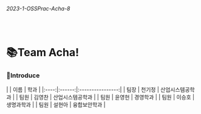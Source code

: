 <h6>2023-1-OSSPrac-Acha-8</h6>
<br>
<h1>📚Team Acha!</h1>

<h3>📍Introduce</h3>
|      |  이름  |       학과       |
|:----:|:------:|:----------------:|
| 팀장 | 천기정 | 산업시스템공학과 |
| 팀원 | 김영찬 | 산업시스템공학과 |
| 팀원 | 윤영헌 |     경영학과     |
| 팀원 | 이승호 |    생명과학과    |
| 팀원 | 설현아 |   융합보안학과   |